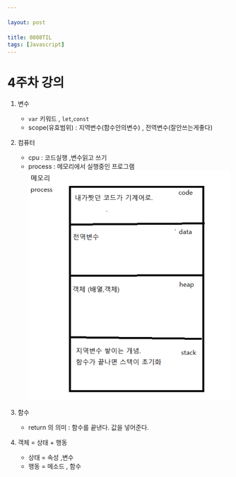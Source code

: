 ```yaml
---

layout: post

title: 0808TIL
tags: [Javascript]
---
```




# 4주차 강의

1. 변수 
    - `var` 키워드 , `let`,`const`   
    - scope(유효범위) : 지역변수(함수안의변수) , 전역변수(잘안쓰는게좋다)

2. 컴퓨터
    - cpu : 코드실행 ,변수읽고 쓰기<br>
    - process : 메모리에서 실행중인 프로그램
     ![image](/images/memory.png)<br>

3. 함수
    - return 의 의미 : 함수를 끝낸다.
    값을 넣어준다.

4. 객체 = 상태 + 행동
    - 상태 = 속성 ,변수
    - 행동 = 메소드 , 함수